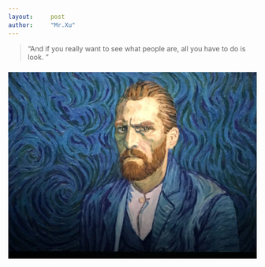 ```yaml
---
layout:     post
author:     "Mr.Xu"
---
```


> “And if you really want to see what people are, all you have to do is look. ”



### ![wechat](/img/vincent.jpg)

 